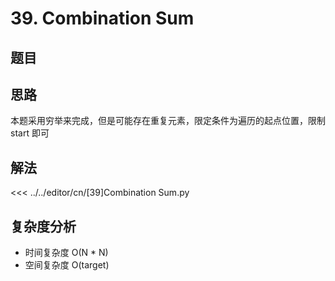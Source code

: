 # 39. Combination Sum

## 题目

<!--@include: ../../editor/cn/doc/content/[39]Combination Sum.md-->

## 思路
本题采用穷举来完成，但是可能存在重复元素，限定条件为遍历的起点位置，限制 start 即可


## 解法

<<< ../../editor/cn/[39]Combination Sum.py


## 复杂度分析
- 时间复杂度 O(N * N)
- 空间复杂度 O(target)

